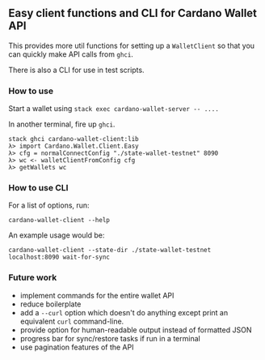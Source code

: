 ## Easy client functions and CLI for Cardano Wallet API

This provides more util functions for setting up a `WalletClient` so
that you can quickly make API calls from `ghci`.

There is also a CLI for use in test scripts.

### How to use

Start a wallet using `stack exec cardano-wallet-server -- ....`

In another terminal, fire up `ghci`.

    stack ghci cardano-wallet-client:lib
    λ> import Cardano.Wallet.Client.Easy
    λ> cfg = normalConnectConfig "./state-wallet-testnet" 8090
    λ> wc <- walletClientFromConfig cfg
    λ> getWallets wc

### How to use CLI

For a list of options, run:

    cardano-wallet-client --help

An example usage would be:

    cardano-wallet-client --state-dir ./state-wallet-testnet localhost:8090 wait-for-sync


### Future work

 - implement commands for the entire wallet API
 - reduce boilerplate
 - add a `--curl` option which doesn't do anything except print an
   equivalent `curl` command-line.
 - provide option for human-readable output instead of formatted JSON
 - progress bar for sync/restore tasks if run in a terminal
 - use pagination features of the API
 
